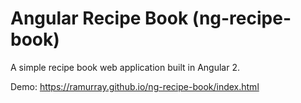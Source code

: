 # Angular Recipe Book (ng-recipe-book)

A simple recipe book web application built in Angular 2.

Demo: https://ramurray.github.io/ng-recipe-book/index.html
